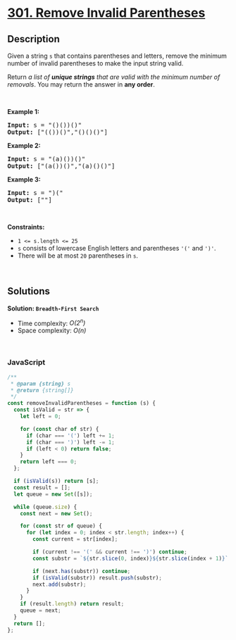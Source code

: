 # [301. Remove Invalid Parentheses](https://leetcode.com/problems/remove-invalid-parentheses)

## Description

<div class="elfjS" data-track-load="description_content"><p>Given a string <code>s</code> that contains parentheses and letters, remove the minimum number of invalid parentheses to make the input string valid.</p>

<p>Return <em>a list of <strong>unique strings</strong> that are valid with the minimum number of removals</em>. You may return the answer in <strong>any order</strong>.</p>

<p>&nbsp;</p>
<p><strong class="example">Example 1:</strong></p>

<pre><strong>Input:</strong> s = "()())()"
<strong>Output:</strong> ["(())()","()()()"]
</pre>

<p><strong class="example">Example 2:</strong></p>

<pre><strong>Input:</strong> s = "(a)())()"
<strong>Output:</strong> ["(a())()","(a)()()"]
</pre>

<p><strong class="example">Example 3:</strong></p>

<pre><strong>Input:</strong> s = ")("
<strong>Output:</strong> [""]
</pre>

<p>&nbsp;</p>
<p><strong>Constraints:</strong></p>

<ul>
	<li><code>1 &lt;= s.length &lt;= 25</code></li>
	<li><code>s</code> consists of lowercase English letters and parentheses <code>'('</code> and <code>')'</code>.</li>
	<li>There will be at most <code>20</code> parentheses in <code>s</code>.</li>
</ul>
</div>

<p>&nbsp;</p>

## Solutions

**Solution: `Breadth-First Search`**

- Time complexity: <em>O(2<sup>n</sup>)</em>
- Space complexity: <em>O(n)</em>

<p>&nbsp;</p>

### **JavaScript**

```js
/**
 * @param {string} s
 * @return {string[]}
 */
const removeInvalidParentheses = function (s) {
  const isValid = str => {
    let left = 0;

    for (const char of str) {
      if (char === '(') left += 1;
      if (char === ')') left -= 1;
      if (left < 0) return false;
    }
    return left === 0;
  };

  if (isValid(s)) return [s];
  const result = [];
  let queue = new Set([s]);

  while (queue.size) {
    const next = new Set();

    for (const str of queue) {
      for (let index = 0; index < str.length; index++) {
        const current = str[index];

        if (current !== '(' && current !== ')') continue;
        const substr = `${str.slice(0, index)}${str.slice(index + 1)}`;

        if (next.has(substr)) continue;
        if (isValid(substr)) result.push(substr);
        next.add(substr);
      }
    }
    if (result.length) return result;
    queue = next;
  }
  return [];
};
```
